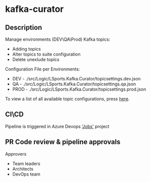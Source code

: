 # kafka-curator

## Description 

Manage environments (DEV\QA\Prod) Kafka topics:
* Adding topics
* Alter topics to suite configuration 
* Delete unexlude topics

Configuration File per Environments:
* DEV - ./src/Logic/LSports.Kafka.Curator/topicsettings.dev.json
* QA - ./src/Logic/LSports.Kafka.Curator/topicsettings.qa.json
* PROD - ./src/Logic/LSports.Kafka.Curator/topicsettings.prod.json

To view a list of all available topic configurations, press [here](https://github.com/nizanrosh/kafka-curator#topic-configuration).

## CI\CD
Pipeline is triggered in Azure Devops ['Jobs'](https://dev.azure.com/lsportsltd/Jobs/_build?definitionId=579&_a=summary)  project

## PR Code review & pipeline approvals 
  Approvers 
  * Team leaders 
  * Architects 
  * DevOps team

